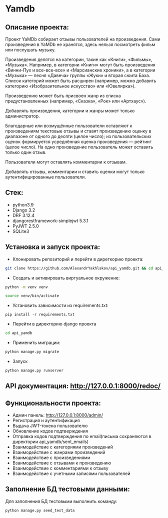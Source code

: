 # Yamdb
## Описание проекта:
Проект YaMDb собирает отзывы пользователей на произведения. Сами произведения в YaMDb не хранятся, здесь нельзя посмотреть фильм или послушать музыку.

Произведения делятся на категории, такие как «Книги», «Фильмы», «Музыка». Например, в категории «Книги» могут быть произведения «Винни-Пух и все-все-все» и «Марсианские хроники», а в категории «Музыка» — песня «Давеча» группы «Жуки» и вторая сюита Баха. Список категорий может быть расширен (например, можно добавить категорию «Изобразительное искусство» или «Ювелирка»). 

Произведению может быть присвоен жанр из списка предустановленных (например, «Сказка», «Рок» или «Артхаус»). 

Добавлять произведения, категории и жанры может только администратор.

Благодарные или возмущённые пользователи оставляют к произведениям текстовые отзывы и ставят произведению оценку в диапазоне от одного до десяти (целое число); из пользовательских оценок формируется усреднённая оценка произведения — рейтинг (целое число). На одно произведение пользователь может оставить только один отзыв.

Пользователи могут оставлять комментарии к отзывам.

Добавлять отзывы, комментарии и ставить оценки могут только аутентифицированные пользователи.

## Стек:
* python3.9
* Django 3.2
* DRF 3.12.4
* djangorestframework-simplejwt 5.3.1
* PyJWT 2.5.0
* SQLite3

## Установка и запуск проекта:
* Клонировать репозиторий и перейти в диреткорию проекта:
```bash
git clone https://github.com/AlexandrYakhlakov/api_yamdb.git && cd api_yamdb 
```
* Cоздать и активировать виртуальное окружение:
```bash
python -m venv venv
```
```bash
source venv/bin/activate
```
* Установить зависимости из requirements.txt:
```
pip install -r requirements.txt
```
*  Перейти в директорию django проекта
```bash
cd api_yamdb
```
* Применить миграции:
```bash
python manage.py migrate
```
* Запуск
```bash
python manage.py runserver
```

## API документация: http://127.0.0.1:8000/redoc/

## Функциональности проекта:
* Админ панель: http://127.0.0.1:8000/admin/
* Регистрация и аутентификация
* Выдача JWT-токена пользователю
* Обновление кодов подтверждения
* Отправка кодов подтверждения по email(письма сохраняются в директории api_yamdb/sent_emails)
* Взаимодействие с категориями произведений
* Взаимодействие с жанрами произведений
* Взаимодействие с произведениями
* Взаимодействие с отзывами к произведению
* Взаимодействие с комментариями к отзыву
* Взаимодействие с учетными записями пользователей

## Заполнение БД тестовыми данными:
Для заполнения БД тестовыми выполнить команду:
```bash
python manage.py seed_test_data
```

